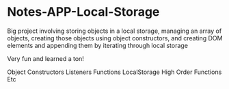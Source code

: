 # Notes-APP-Local-Storage

Big project involving storing objects in a local storage, managing an array of objects, creating those objects using object constructors, and creating DOM elements and appending them by iterating through local storage

Very fun and learned a ton!

Object Constructors
Listeners
Functions
LocalStorage
High Order Functions
Etc
